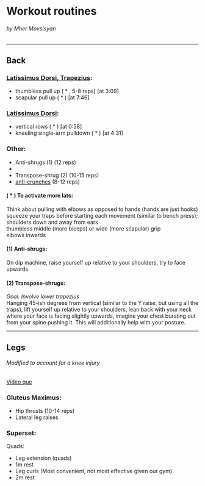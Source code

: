 # Workout routines
###### by Mher Movsisyan
---

## Back  

### [Latissimus Dorsi, Trapezius](https://www.youtube.com/watch?v=8LJ3Q3Fsrzs):  
- thumbless pull up ( * , 5-8 reps) [at 3:09]  
- scapular pull up ( * ) [at 7:46]  


### [Latissimus Dorsi](https://www.youtube.com/watch?v=pvy7dGScj_0):  
- vertical rows ( * ) [at 0:58]  
- kneeling single-arm pulldown ( * ) [at 4:31]  


### Other:  
- Anti-shrugs (1) (12 reps)
- 
- Transpose-shrug (2) (10-15 reps)  
- [anti-crunches](https://www.youtube.com/watch?v=5RIRCJBeMF0) (8-12 reps)  


#### ( * ) To activate more lats:
Think about pulling with elbows as opposed to hands (hands are just hooks)  
squeeze your traps before starting each movement (similar to bench press); shoulders down and away from ears  
thumbless middle (more biceps) or wide (more scapular) grip  
elbows inwards


#### (1) Anti-shrugs:
On dip machine, raise yourself up relative to your shoulders, try to face upwards.


#### (2) Transpose-shrugs:
*Goal: Involve lower trapezius*  
Hanging 45-ish degrees from vertical (similar to the Y raise, but using all the traps), lift yourself up relative to your shoulders, 
lean back with your neck where your face is facing slightly upwards, imagine your chest bursting out from your spine pushing it. This will additionally 
help with your posture.  

---
## Legs
###### Modified to account for a knee injury

[Video que](https://www.youtube.com/watch?v=Xg9B6pqHUQE)
### Gluteus Maximus:
- Hip thrusts (10-14 reps)
- Lateral leg raises

### Superset:  
Quads:  
- Leg extension (quads)  
- 1m rest  
- Leg curls (Most convenient, not most effective given our gym)  
- 2m rest  
